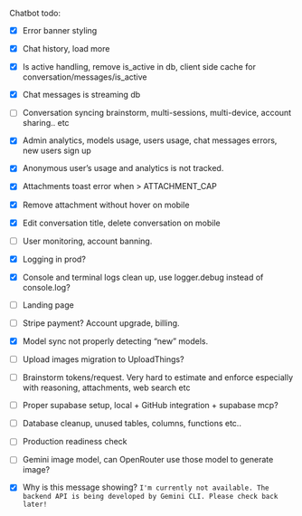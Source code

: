 Chatbot todo:

- [x] Error banner styling
- [x] Chat history, load more
- [x] Is active handling, remove is_active in db, client side cache for conversation/messages/is_active
- [x] Chat messages is streaming db
- [ ] Conversation syncing brainstorm, multi-sessions, multi-device, account sharing.. etc
- [x] Admin analytics, models usage, users usage, chat messages errors, new users sign up
- [x] Anonymous user’s usage and analytics is not tracked.
- [x] Attachments toast error when > ATTACHMENT_CAP
- [x] Remove attachment without hover on mobile
- [x] Edit conversation title, delete conversation on mobile
- [ ] User monitoring, account banning.
- [x] Logging in prod?
- [x] Console and terminal logs clean up, use logger.debug instead of console.log?
- [ ] Landing page
- [ ] Stripe payment? Account upgrade, billing.
- [x] Model sync not properly detecting “new” models.
- [ ] Upload images migration to UploadThings?
- [ ] Brainstorm tokens/request. Very hard to estimate and enforce especially with reasoning, attachments, web search etc
- [ ] Proper supabase setup, local + GitHub integration + supabase mcp?
- [ ] Database cleanup, unused tables, columns, functions etc..
- [ ] Production readiness check

- [ ] Gemini image model, can OpenRouter use those model to generate image?
- [x] Why is this message showing? `I'm currently not available. The backend API is being developed by Gemini CLI. Please check back later!`

